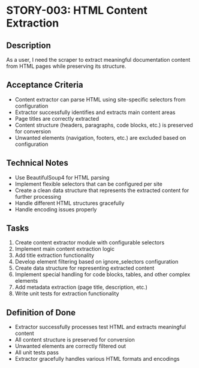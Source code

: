 # STORY-003: HTML Content Extraction

## Description
As a user, I need the scraper to extract meaningful documentation content from HTML pages while preserving its structure.

## Acceptance Criteria
- Content extractor can parse HTML using site-specific selectors from configuration
- Extractor successfully identifies and extracts main content areas
- Page titles are correctly extracted
- Content structure (headers, paragraphs, code blocks, etc.) is preserved for conversion
- Unwanted elements (navigation, footers, etc.) are excluded based on configuration

## Technical Notes
- Use BeautifulSoup4 for HTML parsing
- Implement flexible selectors that can be configured per site
- Create a clean data structure that represents the extracted content for further processing
- Handle different HTML structures gracefully
- Handle encoding issues properly

## Tasks
1. Create content extractor module with configurable selectors
2. Implement main content extraction logic
3. Add title extraction functionality
4. Develop element filtering based on ignore_selectors configuration
5. Create data structure for representing extracted content
6. Implement special handling for code blocks, tables, and other complex elements
7. Add metadata extraction (page title, description, etc.)
8. Write unit tests for extraction functionality

## Definition of Done
- Extractor successfully processes test HTML and extracts meaningful content
- All content structure is preserved for conversion
- Unwanted elements are correctly filtered out
- All unit tests pass
- Extractor gracefully handles various HTML formats and encodings 
